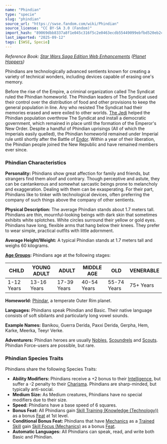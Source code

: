 ```yaml
---
name: "Phindian"
type: "specie"
slug: "phindian"
source_url: "https://swse.fandom.com/wiki/Phindian"
source_license: "CC BY-SA 3.0 (Fandom)"
import_hash: "89069dbb8337a8f1e045c316f5c2e0463ecdb55449099ebfbd520eb2c8214364"
last_imported: "2025-09-12"
tags: [SWSE, Specie]
---
```

*Reference Book: [Star Wars Saga Edition Web Enhancements](https://swse.fandom.com/wiki/Star_Wars_Saga_Edition_Web_Enhancements) ([Planet Hoppers](https://swse.fandom.com/wiki/Planet_Hoppers))*

Phindians are technologically advanced sentients known for creating a variety of technical wonders, including devices capable of erasing one's memory.

Before the rise of the Empire, a criminal organization called The Syndicat ruled the Phindian homeworld. The Phindian leaders of The Syndicat used their control over the distribution of food and other provisions to keep the general population in line. Any who resisted The Syndicat had their memories erased and were exiled to other worlds. [The Jedi](https://swse.fandom.com/wiki/The_Jedi) helped the Phindian population overthrow The Syndicat and install a democratic government, which remained in place until the formation of the Emperor's New Order. Despite a handful of Phindian uprisings (All of which the Imperials easily quelled), the Phindian homeworld remained under Imperial rule until shortly after the Battle of [Endor](https://swse.fandom.com/wiki/Endor). Within a year of their liberation, the Phindian people joined the New Republic and have remained members ever since.

### Phindian Characteristics

**Personality:** Phindians show great affection for family and friends, but strangers find them aloof and contrary. Though perceptive and astute, they can be cantankerous and somewhat sarcastic beings prone to melancholy and exaggeration. Dealing with them can be exasperating. For their part, Phindians like to tinker with technological devices, often preferring the company of such things above the company of other sentients.

**Physical Description:** The average Phindian stands about 1.7 meters tall. Phindians are thin, mournful-looking beings with dark skin that sometimes exhibits white splotches. White circles surround their yellow or gold eyes. Phindians have long, flexible arms that hang below their knees. They prefer to wear simple, practical outfits with little adornment.

**Average Height/Weight:** A typical Phindian stands at 1.7 meters tall and weighs 60 kilograms.

**[Age Groups](https://swse.fandom.com/wiki/Age_Groups):** Phindians age at the following stages:

| CHILD | YOUNG ADULT | ADULT | MIDDLE AGE | OLD | VENERABLE |
| --- | --- | --- | --- | --- | --- |
| 1-12 Years | 13-16 Years | 17-39 Years | 40-54 Years | 55-74 Years | 75+ Years |

**Homeworld:** [Phindar](https://swse.fandom.com/wiki/Phindar), a temperate Outer Rim planet.

**Languages:** Phindians speak Phindian and Basic. Their native language consists of soft sibilants and particularly long vowel sounds.

**Example Names:** Banikou, Guerra Derida, Paxxi Derida, Gerpha, Hem, Karke, Meerka, Teeyr Verke.

**Adventurers:** Phindian heroes are usually [Nobles](https://swse.fandom.com/wiki/Nobles), [Scoundrels](https://swse.fandom.com/wiki/Scoundrels) and [Scouts](https://swse.fandom.com/wiki/Scouts). Phindian Force-users are possible, but rare.

### Phindian Species Traits
Phindians share the following Species Traits:
- **Ability Modifiers:** Phindians receive a +2 bonus to their [Intelligence](https://swse.fandom.com/wiki/Intelligence), but suffer a -2 penalty to their [Charisma](https://swse.fandom.com/wiki/Charisma). Phindians are sharp-minded, but typically anti-social.
- **Medium Size:** As Medium creatures, Phindians have no special modifiers due to their size.
- **Speed:** Phindians have a base speed of 6 squares.
- **Bonus Feat:** All Phindians gain [Skill Training (Knowledge (Technology))](https://swse.fandom.com/wiki/Skill_Training_(Knowledge_(Technology))) as a bonus [Feat](https://swse.fandom.com/wiki/Feat) at 1st level.
- **Conditional Bonus Feat:** Phindians that have [Mechanics](https://swse.fandom.com/wiki/Mechanics) as a [Trained Skill](https://swse.fandom.com/wiki/Trained_Skill) gain [Skill Focus (Mechanics)](https://swse.fandom.com/wiki/Skill_Focus_(Mechanics)) as a bonus [Feat](https://swse.fandom.com/wiki/Feat).
- **Automatic Languages:** All Phindians can speak, read, and write both Basic and Phindian.